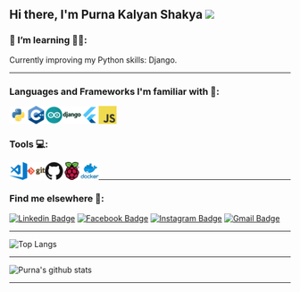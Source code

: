 ## Hi there, I'm Purna Kalyan Shakya <img src="https://media.giphy.com/media/hvRJCLFzcasrR4ia7z/giphy.gif" width="30px">

### 🌱 I’m learning  👨‍💻:
Currently improving my Python skills: Django.

****

### Languages and Frameworks I'm familiar with :page_with_curl::

<img align="left" alt="Python" width="32px" src="https://raw.githubusercontent.com/github/explore/80688e429a7d4ef2fca1e82350fe8e3517d3494d/topics/python/python.png" />
<img align="left" alt="C++" width="32px" src="https://raw.githubusercontent.com/github/explore/80688e429a7d4ef2fca1e82350fe8e3517d3494d/topics/cpp/cpp.png" />
<img align="left" alt="Arduino" width="32px" src="https://raw.githubusercontent.com/github/explore/80688e429a7d4ef2fca1e82350fe8e3517d3494d/topics/arduino/arduino.png" />
<img align="left" alt="Django" width="32px" src="https://raw.githubusercontent.com/github/explore/80688e429a7d4ef2fca1e82350fe8e3517d3494d/topics/django/django.png" />
<img align="left" alt="Flutter" width="32px" src="https://raw.githubusercontent.com/github/explore/80688e429a7d4ef2fca1e82350fe8e3517d3494d/topics/flutter/flutter.png" />
<img align="left" alt="JavaScript" width="32px" src="https://raw.githubusercontent.com/github/explore/80688e429a7d4ef2fca1e82350fe8e3517d3494d/topics/javascript/javascript.png" />

<br />
<br/ >

### Tools :computer::

<img align="left" alt="Visual Studio Code" width="32px" src="https://raw.githubusercontent.com/github/explore/80688e429a7d4ef2fca1e82350fe8e3517d3494d/topics/visual-studio-code/visual-studio-code.png" />
<img align="left" alt="Git" width="32px" src="https://raw.githubusercontent.com/github/explore/80688e429a7d4ef2fca1e82350fe8e3517d3494d/topics/git/git.png" />
<img align="left" alt="GitHub" width="32px" src="https://raw.githubusercontent.com/github/explore/78df643247d429f6cc873026c0622819ad797942/topics/github/github.png" />
<img align="left" alt="Raspberry Pi" width="32px" src="https://raw.githubusercontent.com/github/explore/80688e429a7d4ef2fca1e82350fe8e3517d3494d/topics/raspberry-pi/raspberry-pi.png" />
<!-- <img align="left" alt="Azure" width="32px" src="https://raw.githubusercontent.com/github/explore/80688e429a7d4ef2fca1e82350fe8e3517d3494d/topics/azure/azure.png" /> -->
<img align="left" alt="Docker" width="32px" src="https://raw.githubusercontent.com/github/explore/80688e429a7d4ef2fca1e82350fe8e3517d3494d/topics/docker/docker.png" />

<br />

****

### Find me elsewhere :milky_way::

[![Linkedin Badge](https://img.shields.io/badge/LinkedIn-purnashakya-0e76a8?style=flat-square&logo=Linkedin&logoColor=0e76a8&link=https://www.linkedin.com/in/purnashakya/)](https://www.linkedin.com/in/purnashakya/)  [![Facebook Badge](https://img.shields.io/badge/Facebook-landxcape09-3b5998?style=flat-square&logo=Facebook&logoColor=3b5998&link=https://www.facebook.com/landxcape09)](https://www.facebook.com/landxcape09)  [![Instagram Badge](https://img.shields.io/badge/Instagram-landxcape09-red?style=flat-square&logo=Instagram&logoColor=red&link=https://www.instagram.com/landxcape09/)](https://www.instagram.com/landxcape09/)  [![Gmail Badge](https://img.shields.io/badge/Gmail-landxcape09@gmail.com-BB001B?style=flat-square&logo=Gmail&logoColor=BB001B&link=mailto:landxcape09@gmail.com)](mailto:landxcape09@gmail.com)

****

![Top Langs](https://github-readme-stats.vercel.app/api/top-langs/?username=landxcape&theme=radical&hide=html&exclude_repo=dmd2-animation_pt2,landxcape.github.io,landxcape,django-learn-2020)

****

![Purna's github stats](https://github-readme-stats.vercel.app/api?username=landxcape&show_icons=true&theme=radical&exclude_repo=landxcape&hide=contribs)

****

